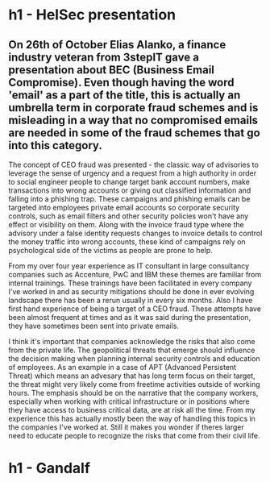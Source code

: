 # h1 - HelSec presentation

## On 26th of October Elias Alanko, a finance industry veteran from 3stepIT gave a presentation about BEC (Business Email Compromise). Even though having the word 'email' as a part of the title, this is actually an umbrella term in corporate fraud schemes and is misleading in a way that no compromised emails are needed in some of the fraud schemes that go into this category.

The concept of CEO fraud was presented - the classic way of advisories to leverage the sense of urgency and a request from a high authority in order to social engineer people to change target bank account numbers, make transactions into wrong accounts or giving out classified information and falling into a phishing trap. These campaigns and phishing emails can be targeted into employees private email accounts so corporate security controls, such as email filters and other security policies won't have any effect or visibility on them. Along with the invoice fraud type where the advisory under a false identity requests changes to invoice details to control the money traffic into wrong accounts, these kind of campaigns rely on psychological side of the victims as people are prone to help. 

From my over four year experience as IT consultant in large consultancy companies such as Accenture, PwC and IBM these themes are familiar from internal trainings. These trainings have been facilitated in every company I've worked in and as security mitigations should be done in ever evolving landscape there has been a rerun usually in every six months. Also I have first hand experience of being a target of a CEO fraud. These attempts have been almost frequent at times and as it was said during the presentation, they have sometimes been sent into private emails. 

I think it's important that companies acknowledge the risks that also come from the private life. The geopolitical threats that emerge should influence the decision making when planning internal security controls and education of employees. As an example in a case of APT (Advanced Persistent Threat) which means an advesary that has long term focus on their target, the threat might very likely come from freetime activities outside of working hours. The emphasis should be on the narrative that the company workers, especially when working with critical infrastructure or in positions where they have access to business critical data, are at risk all the time. From my experience this has actually mostly been the way of handling this topics in the companies I've worked at. Still it makes you wonder if theres larger need to educate people to recognize the risks that come from their civil life. 

# h1 - Gandalf


